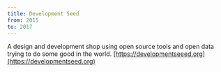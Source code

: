 ```yaml
---
title: Development Seed
from: 2015
to: 2017
---
```


A design and development shop using open source tools and open data trying to
do some good in the world.
[https://developmentseeed.org](https://developmentseed.org)

